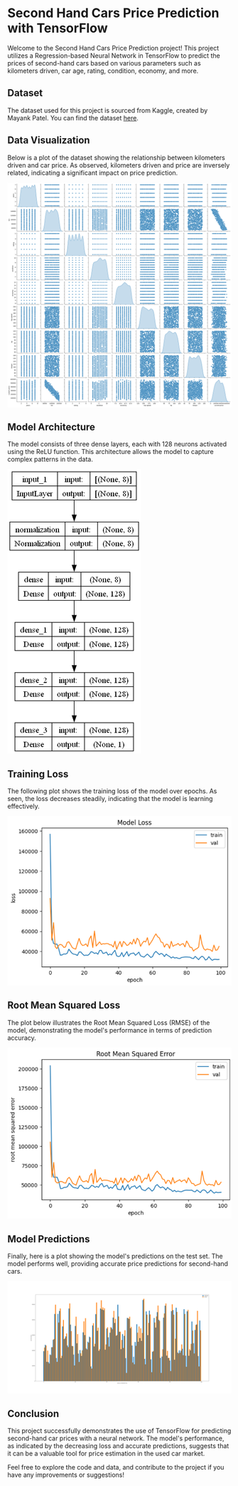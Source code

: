 # Second Hand Cars Price Prediction with TensorFlow

Welcome to the Second Hand Cars Price Prediction project! This project utilizes a Regression-based Neural Network in TensorFlow to predict the prices of second-hand cars based on various parameters such as kilometers driven, car age, rating, condition, economy, and more.

## Dataset

The dataset used for this project is sourced from Kaggle, created by Mayank Patel. You can find the dataset [here](https://www.kaggle.com/datasets/mayankpatel14/second-hand-used-cars-data-set-linear-regression).

## Data Visualization

Below is a plot of the dataset showing the relationship between kilometers driven and car price. As observed, kilometers driven and price are inversely related, indicating a significant impact on price prediction.

![Data Plot](data_plot.png)

## Model Architecture

The model consists of three dense layers, each with 128 neurons activated using the ReLU function. This architecture allows the model to capture complex patterns in the data.

![Model](model.png)

## Training Loss

The following plot shows the training loss of the model over epochs. As seen, the loss decreases steadily, indicating that the model is learning effectively.

![Training Loss](loss.png)

## Root Mean Squared Loss

The plot below illustrates the Root Mean Squared Loss (RMSE) of the model, demonstrating the model's performance in terms of prediction accuracy.

![RMSE](rmse.png)

## Model Predictions

Finally, here is a plot showing the model's predictions on the test set. The model performs well, providing accurate price predictions for second-hand cars.

![Predictions](prediction.png)

## Conclusion

This project successfully demonstrates the use of TensorFlow for predicting second-hand car prices with a neural network. The model's performance, as indicated by the decreasing loss and accurate predictions, suggests that it can be a valuable tool for price estimation in the used car market.

Feel free to explore the code and data, and contribute to the project if you have any improvements or suggestions!
